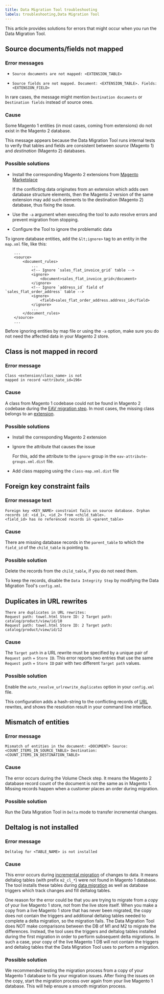 ```yaml
---
title: Data Migration Tool troubleshooting
labels: troubleshooting,Data Migration Tool
---
```


This article provides solutions for errors that might occur when you run the Data Migration Tool.

## Source documents/fields not mapped

### Error messages

* <pre><code class="language-bash">Source documents are not mapped: &lt;EXTENSION_TABLE></code></pre>
    
    
* <pre><code class="language-bash">Source fields are not mapped. Document: &lt;EXTENSION_TABLE>. Fields: &lt;EXTENSION_FIELD></code></pre>
    
    

In rare cases, the message might mention <code class="language-bash">Destination documents</code> or <code class="language-bash">Destination fields</code> instead of source ones.

### Cause

Some Magento 1 entities (in most cases, coming from extensions) do not exist in the Magento 2 database.

This message appears because the Data Migration Tool runs internal tests to verify that tables and fields are consistent between _source_ (Magento 1) and _destination_ (Magento 2) databases.

### Possible solutions

* Install the corresponding Magento 2 extensions from [Magento Marketplace](https://marketplace.magento.com/)
    
    
    
    If the conflicting data originates from an extension which adds own database structure elements, then the Magento 2 version of the same extension may add such elements to the destination (Magento 2) database, thus fixing the issue.
    
    
* Use the `` -a `` argument when executing the tool to auto resolve errors and prevent migration from stopping.
    
    
* Configure the Tool to ignore the problematic data
    
    

To ignore database entities, add the `` &lt;ignore> `` tag to an entity in the `` map.xml `` file, like this:

<pre><code class="language-xml">    ...
    &lt;source>
        &lt;document_rules>
            ...
            &lt;!-- Ignore `sales_flat_invoice_grid` table -->
            &lt;ignore>
                &lt;document>sales_flat_invoice_grid&lt;/document>
            &lt;/ignore>
            &lt;!-- Ignore `address_id` field of `sales_flat_order_address` table -->
            &lt;ignore>
                &lt;field>sales_flat_order_address.address_id&lt;/field>
            &lt;/ignore>
            ...
        &lt;/document_rules>
    &lt;/source>
    ...</code></pre>

<p class="warning">Before ignoring entities by map file or using the <code>-a</code> option, make sure you do not need the affected data in your Magento 2 store.</p>

## Class is not mapped in record

### Error message

<code class="language-bash">Class &lt;extension/class\_name> is not mapped in record &lt;attribute\_id=196></code>

### Cause

A class from Magento 1 codebase could not be found in Magento 2 codebase during the [EAV migration step](https://devdocs.magento.com/guides/v2.3/migration/migration-tool-internal-spec.html#eav). In most cases, the missing class belongs to an [extension](https://glossary.magento.com/extension).

### Possible solutions

* Install the corresponding Magento 2 extension
    
    
* Ignore the attribute that causes the issue
    
    
    
    For this, add the attribute to the `` ignore `` group in the `` eav-attribute-groups.xml.dist `` file.
    
    
* Add class mapping using the `` class-map.xml.dist `` file
    
    

## Foreign key constraint fails

### Error message text

<pre><code class="language-bash">Foreign key &lt;KEY_NAME> constraint fails on source database. Orphan records id: &lt;id_1>, &lt;id_2> from &lt;child_table>.<br/>&lt;field_id> has no referenced records in &lt;parent_table></code></pre>

### Cause

There are missing database records in the `` parent_table `` to which the `` field_id `` of the `` child_table `` is pointing to.

### Possible solution

Delete the records from the `` child_table ``, if you do not need them.

To keep the records, disable the `` Data Integrity Step `` by modifying the Data Migration Tool's `` config.xml ``.

## Duplicates in URL rewrites

<pre><code class="language-xml">There are duplicates in URL rewrites:
Request path: towel.html Store ID: 2 Target path: catalog/product/view/id/10
Request path: towel.html Store ID: 2 Target path: catalog/product/view/id/12</code></pre>

### Cause

The `` Target path `` in a URL rewrite must be specified by a unique pair of `` Request path `` + `` Store ID ``. This error reports two entries that use the same `` Request path `` + `` Store ID `` pair with two different `` Target path `` values.

### Possible solution

Enable the `` auto_resolve_urlrewrite_duplicates `` option in your `` config.xml `` file.

This configuration adds a hash-string to the conflicting records of [URL](https://glossary.magento.com/url) rewrites, and shows the resolution result in your command line interface.

## Mismatch of entities

### Error message

<pre><code class="language-bash">Mismatch of entities in the document: &lt;DOCUMENT> Source: &lt;COUNT_ITEMS_IN_SOURCE_TABLE> Destination: &lt;COUNT_ITEMS_IN_DESTINATION_TABLE></code></pre>

### Cause

The error occurs during the Volume Check step. It means the Magento 2 database record count of the document is not the same as in Magento 1. Missing records happen when a customer places an order during migration.

### Possible solution

Run the Data Migration Tool in `` Delta `` mode to transfer incremental changes.

## Deltalog is not installed

### Error message

<pre><code class="language-bash">Deltalog for &lt;TABLE_NAME> is not installed</code></pre>

### Cause

This error occurs during [incremental migration](https://devdocs.magento.com/guides/v2.3/migration/migration-migrate-delta.html) of changes to data. It means deltalog tables (with prefix `` m2_cl_* ``) were not found in Magento 1 database. The tool installs these tables during [data migration](https://devdocs.magento.com/guides/v2.3/migration/migration-migrate-data.html) as well as database triggers which track changes and fill deltalog tables.

One reason for the error could be that you are trying to migrate from a _copy_ of your live Magento 1 store, not from the live store itself. When you make a copy from a live Magento 1 store that has never been migrated, the copy does not contain the triggers and additional deltalog tables needed to complete a delta migration, so the migration fails. The Data Migration Tool does NOT make comparisons between the DB of M1 and M2 to migrate the differences. Instead, the tool uses the triggers and deltalog tables installed during the first migration in order to perform subsequent delta migrations. In such a case, your copy of the live Magento 1 DB will not contain the triggers and deltalog tables that the Data Migration Tool uses to perform a migration.

### Possible solution

We recommended testing the migration process from a copy of your Magento 1 database to fix your migration issues. After fixing the issues on the copy, start the migration process over again from your live Magento 1 database. This will help ensure a smooth migration process.